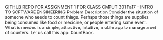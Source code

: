 GITHUB REPO FOR ASSIGNMENT 1 FOR CLASS CMPUT 301 Fa17 - INTRO TO SOFTWARE ENGINEERING
  Problem Description
  Consider the situation of someone who needs to count things. Perhaps those things are supplies being consumed like food or medicine, or people entering some event. What is needed is a simple, attractive, intuitive, mobile app to manage a set of counters. Let us call this app: CountBook.

